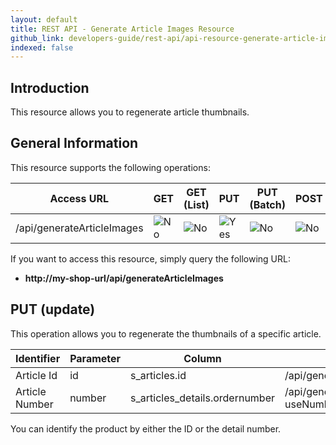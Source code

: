 ```yaml
---
layout: default
title: REST API - Generate Article Images Resource
github_link: developers-guide/rest-api/api-resource-generate-article-images/index.md
indexed: false
---
```


## Introduction

This resource allows you to regenerate article thumbnails.

## General Information

This resource supports the following operations:

|  Access URL                 | GET                 | GET (List)          | PUT                   | PUT (Batch)         | POST                | DELETE              | DELETE (Batch)      |
|-----------------------------|---------------------|---------------------|-----------------------|---------------------|---------------------|---------------------|---------------------|
| /api/generateArticleImages         | ![No](../img/no.png) | ![No](../img/no.png) | ![Yes](../img/yes.png) | ![No](../img/no.png) | ![No](../img/no.png) | ![No](../img/no.png) | ![No](../img/no.png) |

If you want to access this resource, simply query the following URL:

* **http://my-shop-url/api/generateArticleImages**

## PUT (update)

This operation allows you to regenerate the thumbnails of a specific article.

| Identifier     | Parameter   | Column                            | Example call                                         |
|----------------|-------------|-----------------------------------|------------------------------------------------------|
| Article Id	 | id		   | s_articles.id  				   | /api/generateArticleImages/2		                  |
| Article Number | number	   | s_articles_details.ordernumber | /api/generateArticleImages/20003?useNumberAsId=true  |

You can identify the product by either the ID or the detail number.
